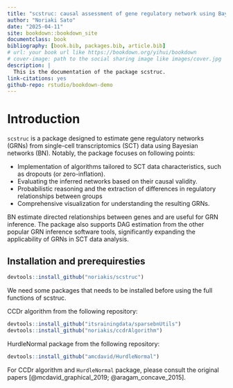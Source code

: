 ```yaml
--- 
title: "scstruc: causal assessment of gene regulatory network using Bayesian network"
author: "Noriaki Sato"
date: "2025-04-11"
site: bookdown::bookdown_site
documentclass: book
bibliography: [book.bib, packages.bib, article.bib]
# url: your book url like https://bookdown.org/yihui/bookdown
# cover-image: path to the social sharing image like images/cover.jpg
description: |
  This is the documentation of the package scstruc.
link-citations: yes
github-repo: rstudio/bookdown-demo
---
```





# Introduction

`scstruc` is a package designed to estimate gene regulatory networks (GRNs) from single-cell transcriptomics (SCT) data using Bayesian networks (BN). Notably, the package focuses on following points:

- Implementation of algorithms tailored to SCT data characteristics, such as dropouts (or zero-inflation).
- Evaluating the inferred networks based on their causal validity.
- Probabilistic reasoning and the extraction of differences in regulatory relationships between groups
- Comprehensive visualization for understanding the resulting GRNs. 

BN estimate directed relationships between genes and are useful for GRN inference. The package also supports DAG estimation from the other popular GRN inference software tools, significantly expanding the applicability of GRNs in SCT data analysis.

## Installation and prerequiresties


``` r
devtools::install_github("noriakis/scstruc")
```

We need some packages that needs to be installed before using the full functions of scstruc.

CCDr algorithm from the following repository:


``` r
devtools::install_github("itsrainingdata/sparsebnUtils")
devtools::install_github("noriakis/ccdrAlgorithm")
```

HurdleNormal package from the following repository:


``` r
devtools::install_github("amcdavid/HurdleNormal")

```

For CCDr algorithm and `HurdleNormal` package, please consult the original papers [@mcdavid_graphical_2019; @aragam_concave_2015].

